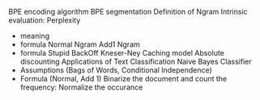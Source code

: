 BPE encoding algorithm
BPE segmentation
Definition of Ngram
Intrinsic evaluation: Perplexity
- meaning
- formula
Normal Ngram
Add1 Ngram
- formula
Stupid BackOff
Kneser-Ney
Caching model
Absolute discounting
Applications of Text Classification
Naive Bayes Classifier
- Assumptions (Bags of Words, Conditional Independence)
- Formula (Normal, Add 1)
Binarize the document and count the frequency: Normalize the occurance
